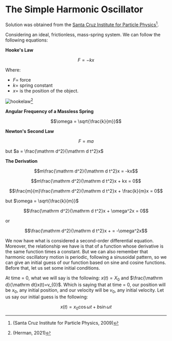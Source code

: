 # The Simple Harmonic Oscillator
Solution was obtained from the [Santa Cruz Institute for Particle Physics](https://scipp.ucsc.edu/~haber/ph5B/sho09.pdf)[^1].

Considering an ideal, frictionless, mass-spring system. We can follow the following equations:

**Hooke's Law**

$$F=-kx$$

Where:
- $F =$ force
- $k=$ spring constant
- $x =$ is the position of the object.

![hookelaw](https://math.libretexts.org/@api/deki/files/80489/clipboard_e667a8a3589f79037977e9f590a0856b8.png?revision=1)[^2]

**Angular Frequency of a Massless Spring**

$$\omega = \sqrt{\frac{k}{m}}$$

**Newton's Second Law**

$$F=ma$$

but  $a = \frac{\mathrm d^2}{\mathrm d t^2}x$

**The Derivation**

$$m\frac{\mathrm d^2}{\mathrm d t^2}x = -kx$$

$$m\frac{\mathrm d^2}{\mathrm d t^2}x + kx = 0$$

$$\frac{m}{m}\frac{\mathrm d^2}{\mathrm d t^2}x + \frac{k}{m}x = 0$$

but $\omega = \sqrt{\frac{k}{m}}$

$$\frac{\mathrm d^2}{\mathrm d t^2}x + \omega^2x = 0$$

or

$$\frac{\mathrm d^2}{\mathrm d t^2}x + = -\omega^2x$$ 

We now have what is considered a second-order differential equation. Moreover, the relationship we have is that of a function whose derivative is the same function times a constant. But we can also remember that harmonic oscillatory motion is periodic, following a sinusoidal pattern, so we can give an initial guess of our function based on sine and cosine functions. Before that, let us set some initial conditions.

At time = 0, what we will say is the following: $x(t)=X_{0}$ and $\frac{\mathrm d}{\mathrm dt}x(t)=v_{0}$. Which is saying that at time = 0, our position will be $x_{0}$, any initial position, and our velocity will be $v_{0}$, any initial velocity. Let us say our initial guess is the following:

$$x(t)=x_{0}\cos \omega t + b\sin \omega t$$

[^1]: (Santa Cruz Institute for Particle Physics, 2009)
[^2]: (Herman, 2021)
